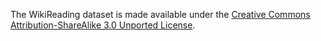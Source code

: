 The WikiReading dataset is made available under the [Creative Commons Attribution-ShareAlike 3.0 Unported License](https://creativecommons.org/licenses/by-sa/3.0/).